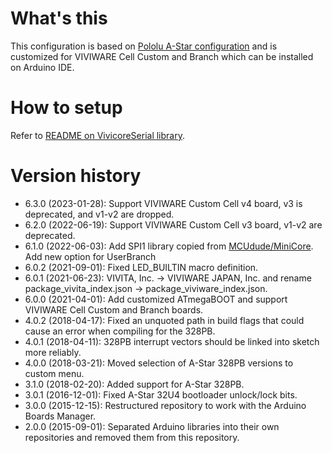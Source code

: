 # What's this
This configuration is based on [Pololu A-Star configuration](https://github.com/pololu/a-star) and is customized for VIVIWARE Cell Custom and Branch which can be installed on Arduino IDE.

# How to setup
Refer to [README on VivicoreSerial library](https://github.com/vivitainc/VivicoreSerial#how-to-setup).

# Version history
- 6.3.0 (2023-01-28): Support VIVIWARE Custom Cell v4 board, v3 is deprecated, and v1-v2 are dropped.
- 6.2.0 (2022-06-19): Support VIVIWARE Custom Cell v3 board, v1-v2 are deprecated.
- 6.1.0 (2022-06-03): Add SPI1 library copied from [MCUdude/MiniCore](https://github.com/MCUdude/MiniCore).
                      Add new option for UserBranch
- 6.0.2 (2021-09-01): Fixed LED_BUILTIN macro definition.
- 6.0.1 (2021-06-23): VIVITA, Inc. -> VIVIWARE JAPAN, Inc.
                      and rename package_vivita_index.json -> package_viviware_index.json.
- 6.0.0 (2021-04-01): Add customized ATmegaBOOT
                      and support VIVIWARE Cell Custom and Branch boards.
- 4.0.2 (2018-04-17): Fixed an unquoted path in build flags that could cause an
                      error when compiling for the 328PB.
- 4.0.1 (2018-04-11): 328PB interrupt vectors should be linked into sketch more
                      reliably.
- 4.0.0 (2018-03-21): Moved selection of A-Star 328PB versions to custom menu.
- 3.1.0 (2018-02-20): Added support for A-Star 328PB.
- 3.0.1 (2016-12-01): Fixed A-Star 32U4 bootloader unlock/lock bits.
- 3.0.0 (2015-12-15): Restructured repository to work with the Arduino Boards
                      Manager.
- 2.0.0 (2015-09-01): Separated Arduino libraries into their own repositories
                      and removed them from this repository.
